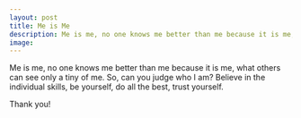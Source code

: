 ```yaml
---
layout: post
title: Me is Me
description: Me is me, no one knows me better than me because it is me, what others can see only a tiny of me.
image: 
---
```


Me is me, no one knows me better than me because it is me, what others can see only a tiny of me. So, can you judge who I am? Believe in the individual skills, be yourself, do all the best, trust yourself.

Thank you!